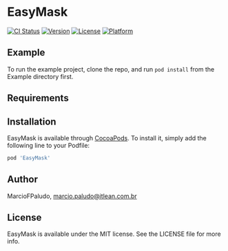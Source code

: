 # EasyMask

[![CI Status](https://img.shields.io/travis/MarcioFPaludo/EasyMask.svg?style=flat)](https://travis-ci.org/MarcioFPaludo/EasyMask)
[![Version](https://img.shields.io/cocoapods/v/EasyMask.svg?style=flat)](https://cocoapods.org/pods/EasyMask)
[![License](https://img.shields.io/cocoapods/l/EasyMask.svg?style=flat)](https://cocoapods.org/pods/EasyMask)
[![Platform](https://img.shields.io/cocoapods/p/EasyMask.svg?style=flat)](https://cocoapods.org/pods/EasyMask)

## Example

To run the example project, clone the repo, and run `pod install` from the Example directory first.

## Requirements

## Installation

EasyMask is available through [CocoaPods](https://cocoapods.org). To install
it, simply add the following line to your Podfile:

```ruby
pod 'EasyMask'
```

## Author

MarcioFPaludo, marcio.paludo@itlean.com.br

## License

EasyMask is available under the MIT license. See the LICENSE file for more info.
